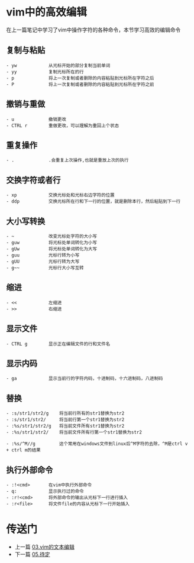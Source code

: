 # vim中的高效编辑

在上一篇笔记中学习了vim中操作字符的各种命令，本节学习高效的编辑命令

## 复制与粘贴

```
- yw            从光标开始的部分复制当前单词
- yy            复制光标所在的行
- p             将上一次复制或者删除的内容粘贴到光标所在字符之后
- P             将上一次复制或者删除的内容粘贴到光标所在字符之前
```

## 撤销与重做

```
- u             撤销更改
- CTRL r        重做更改，可以理解为重回上个状态
```

## 重复操作

```
- .             .会重复上次操作,也就是重放上次的执行
```

## 交换字符或者行

```
- xp            交换光标处和光标右边字符的位置
- ddp           交换光标所在行和下一行的位置，就是删除本行，然后粘贴到下一行
```

## 大小写转换

```
- ~             改变光标处字符的大小写
- guw           将光标处单词转化为小写
- gUw           将光标处单词转化为大写
- guu           光标行转为小写
- gUU           光标行转为大写
- g~~           光标行大小写互转
```

## 缩进

```
- <<            左缩进    
- >>            右缩进
```

## 显示文件

```
- CTRL g        显示正在编辑文件的行和文件名
```

## 显示内码

```
- ga            显示当前行的字符内码，十进制码，十六进制码，八进制码
```

## 替换

```
- :s/str1/str2/g    将当前行所有的str1替换为str2
- :s/str1/str2/     将当前行第一个str1替换为str2
- :%s/str1/str2/g   将当前文件所有str1替换为str2
- :%s/str1/str2/    将当前文件所有行第一个str1替换为str2

- :%s/^M//g         这个常用在windows文件到linux后^M字符的去除，^M是ctrl v + ctrl m的结果
```

## 执行外部命令

```
- :!<cmd>       在vim中执行外部命令
- q:            显示执行过的命令 
- :r!<cmd>      将外部命令的输出从光标下一行进行插入
- :r<file>      将文件file的内容从光标下一行开始插入
```


# 传送门

- 上一篇 [03.vim的文本编辑](03.vim的文本编辑.md)
- 下一篇 [05.待定]()
